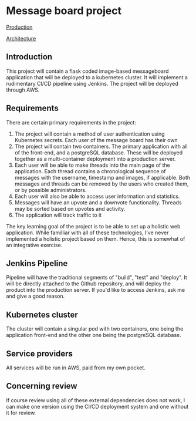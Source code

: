 # Message board project
[Production](http://ec2-16-171-11-122.eu-north-1.compute.amazonaws.com/)

[Architecture](https://github.com/MiikaMatias/tsoha/blob/main/docs/Architecture.md)
## Introduction
This project will contain a flask coded image-based messageboard application that will be deployed to a kubernetes cluster. It will implement a rudimentary CI/CD pipeline using Jenkins. The project will be deployed through AWS.  

## Requirements
There are certain primary requirements in the project:

1) The project will contain a method of user authentication using Kubernetes secrets. Each user of the message board has their own 
2) The project will contain two containers. The primary application with all of the front-end, and a postgreSQL database. These will be deployed together as a multi-container deployment into a production server.
3) Each user will be able to make threads into the main page of the application. Each thread contains a chronological sequence of messages with the username, timestamp and images, if applicable. Both messages and threads can be removed by the users who created them, or by possible administrators.
4) Each user will also be able to access user information and statistics.
5) Messages will have an upvote and a downvote functionality. Threads may be sorted based on upvotes and activity.
6) The application will track traffic to it

The key learning goal of the project is to be able to set up a holistic web application. While familliar with all of these technologies, I've never implemented a holistic project based on them. Hence, this is somewhat of an integrative exercise. 

## Jenkins Pipeline
Pipeline will have the traditional segments of "build", "test" and "deploy". It will be directly attached to the Github repository, and will deploy the product into the production server. If you'd like to access Jenkins, ask me and give a good reason. 

## Kubernetes cluster
The cluster will contain a singular pod with two containers, one being the application front-end and the other one being the postgreSQL database.

## Service providers
All services will be run in AWS, paid from my own pocket.

## Concerning review
If course review using all of these external dependencies does not work, I can make one version using the CI/CD deployment system and one without it for review.
